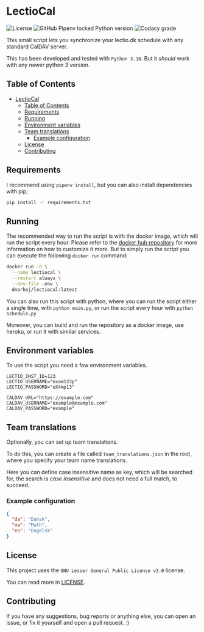 # LectioCal

![License](https://img.shields.io/github/license/dnorhoj/LectioCal)
![GitHub Pipenv locked Python version](https://img.shields.io/github/pipenv/locked/python-version/dnorhoj/LectioCal)
![Codacy grade](https://img.shields.io/codacy/grade/76cecd863b67412fad55505149d99fce)

This small script lets you synchronize your lectio.dk schedule with any standard CalDAV server.

This has been developed and tested with `Python 3.10`. But it *should* work with any newer python 3 version.

## Table of Contents

- [LectioCal](#lectiocal)
  - [Table of Contents](#table-of-contents)
  - [Requirements](#requirements)
  - [Running](#running)
  - [Environment variables](#environment-variables)
  - [Team translations](#team-translations)
    - [Example configuration](#example-configuration)
  - [License](#license)
  - [Contributing](#contributing)

## Requirements

I recommend using `pipenv install`, but you can also install dependencies with pip;

```sh
pip install -r requirements.txt
```

## Running

The recommended way to run the script is with the docker image, which will run the script every hour. Please refer to the [docker hub repository](https://hub.docker.com/r/dnorhoj/lectiocal) for more information on how to customize it more. But to simply run the script you can execute the following `docker run` command:

```bash
docker run -d \
  --name lectiocal \
  --restart always \
  --env-file .env \
  dnorhoj/lectiocal:latest
```

You can also run this script with python, where you can run the script either a single time, with `python main.py`, or run the script every hour with `python schedule.py`

Moreover, you can build and run the repository as a docker image, use heroku, or run it with similar services.

## Environment variables

To use the script you need a few environment variables.

```env
LECTIO_INST_ID=123
LECTIO_USERNAME="exam123p"
LECTIO_PASSWORD="eX4mp13"

CALDAV_URL="https://example.com"
CALDAV_USERNAME="example@example.com"
CALDAV_PASSWORD="example"
```

## Team translations

Optionally, you can set up team translations.

To do this, you can create a file called `team_translations.json` in the root,
where you specify your team name translations.

Here you can define case insensitive name as key, which will be searched for,
the search is *case insensitive* and does not need a full match, to succeed.

### Example configuration

```json
{
  "da": "Dansk",
  "ma": "Math",
  "en": "Engelsk"
}
```

## License

This project uses the `GNU Lesser General Public License v3.0` license.

You can read more in [LICENSE](./LICENSE).

## Contributing

If you have any suggestions, bug reports or anything else, you can open an issue,
or fix it yourself and open a pull request. :)
